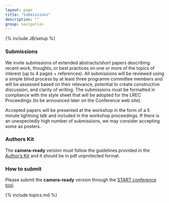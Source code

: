 ```yaml
---
layout: page
title: "Submissions"
description: ""
group: navigation
---
```

{% include JB/setup %}

### Submissions

We invite submissions of extended abstracts/short papers describing recent
work, thoughts, or best practices on one or more of the topics of interest (up
to 4 pages + references). All submissions will be reviewed using a simple blind process by
at least three programm committee members and will be assessed based on their
relevance, potential to create constructive discussion, and clarity of
writing. The submissions must be formatted in compliance with the style sheet
that will be adopted for the LREC Proceedings (to be announced later on the
Conference web site).

Accepted papers will be presented at the workshop in the form of a 5 minute
lightning talk and included in the workshop proceedings. If there is an
unexpectedly high number of submissions, we may consider accepting some as
posters. 

### Authors Kit

The **camera-ready** version must follow the guidelines provided in the [Author’s Kit](http://lrec2016.lrec-conf.org/en/submission/authors-kit/) and it should be in pdf unprotected format.

### How to submit

Please submit the **camera-ready** version through the [START conference tool](https://www.softconf.com/lrec2016/INTEROP/).

{% include topics.md %}
